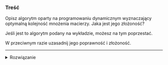 ### Treść
Opisz algorytm oparty na programowaniu dynamicznym wyznaczający optymalną kolejność mnożenia macierzy. 
Jaka jest jego złożoność? 

Jeśli jest to algorytm podany na wykładzie, możesz na tym poprzestać. 

W przeciwnym razie uzasadnij jego poprawność i złożoność.


------
<details><summary>Rozwiązanie</summary>
<p>
    
